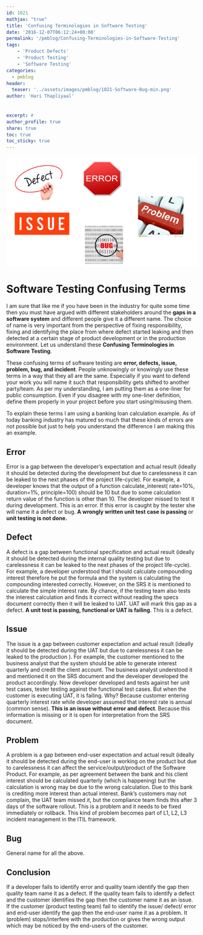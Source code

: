 ```yaml
---
id: 1021   
mathjax: "true"
title: 'Confusing Terminologies in Software Testing'
date: '2016-12-07T06:12:24+00:00'
permalink: '/pmblog/Confusing-Terminologies-in-Software-Testing'
tags: 
    - 'Product Defects'
    - 'Product Testing'
    - 'Software Testing'
categories:
  - pmblog
header:
  teaser: '../assets/images/pmblog/1021-Software-Bug-min.png'
author: 'Hari Thapliyaal'


excerpt: #
author_profile: true
share: true
toc: true   
toc_sticky: true
---
```

![](../assets/images/pmblog/1021-Software-Bug-min.png)   

# Software Testing Confusing Terms

I am sure that like me if you have been in the industry for quite some time then you must have argued with different stakeholders around the **gaps in a software system** and different people give it a different name. The choice of name is very important from the perspective of fixing responsibility, fixing and identifying the place from where defect started leaking and then detected at a certain stage of product development or in the production environment. Let us understand these **Confusing Terminologies in Software Testing**.

These confusing terms of software testing are **error, defects, issue, problem, bug, and incident**. People unknowingly or knowingly use these terms in a way that they all are the same. Especially if you want to defend your work you will name it such that responsibility gets shifted to another party/team. As per my understanding, I am putting them as a one-liner for public consumption. Even if you disagree with my one-liner definition, define them properly in your project before you start using/misusing them.

To explain these terms I am using a banking loan calculation example. As of today banking industry has matured so much that these kinds of errors are not possible but just to help you understand the difference I am making this an example.

## Error 

Error is a gap between the developer’s expectation and actual result (ideally it should be detected during the development but due to carelessness it can be leaked to the next phases of the project life-cycle). For example, a developer knows that the output of a function calculate\_interest( rate=10%, duration=1%, principle=100) should be 10 but due to some calculation return value of the function is other than 10. The developer missed to test it during development. This is an error. If this error is caught by the tester she will name it a defect or bug. **A wrongly written unit test case is passing** or **unit testing is not done.**

## Defect

A defect is a gap between functional specification and actual result (ideally it should be detected during the internal quality testing but due to carelessness it can be leaked to the next phases of the project life-cycle). For example, a developer understood that I should calculate compounding interest therefore he put the formula and the system is calculating the compounding interested correctly. However, on the SRS it is mentioned to calculate the simple interest rate. By chance, if the testing team also tests the interest calculation and finds it correct without reading the specs document correctly then it will be leaked to UAT. UAT will mark this gap as a defect. **A unit test is passing, functional or UAT is failing**. This is a defect.

## Issue

The issue is a gap between customer expectation and actual result (ideally it should be detected during the UAT but due to carelessness it can be leaked to the production ). For example, the customer mentioned to the business analyst that the system should be able to generate interest quarterly and credit the client account. The business analyst understood it and mentioned it on the SRS document and the developer developed the product accordingly. Now developer developed and tests against her unit test cases, tester testing against the functional test cases. But when the customer is executing UAT, it is failing. Why? Because customer entering quarterly interest rate while developer assumed that interest rate is annual (common sense). **This is an issue without error and defect**. Because this information is missing or it is open for interpretation from the SRS document.

## Problem

A problem is a gap between end-user expectation and actual result (ideally it should be detected during the end-user is working on the product but due to carelessness it can affect the service/output/product of the Software Product. For example, as per agreement between the bank and his client interest should be calculated quarterly (which is happening) but the calculation is wrong may be due to the wrong calculation. Due to this bank is crediting more interest than actual interest. Bank’s customers may not complain, the UAT team missed it, but the compliance team finds this after 3 days of the software rollout. This is a problem and it needs to be fixed immediately or rollback. This kind of problem becomes part of L1, L2, L3 incident management in the ITIL framework.

## Bug 

General name for all the above.

## **Conclusion** 

If a developer fails to identify error and quality team identify the gap then quality team name it as a defect. If the quality team fails to identify a defect and the customer identifies the gap then the customer name it as an issue. If the customer (product testing team) fail to identify the issue/ defect/ error and end-user identify the gap then the end-user name it as a problem. It (problem) stops/interfere with the production or gives the wrong output which may be noticed by the end-users of the customer.